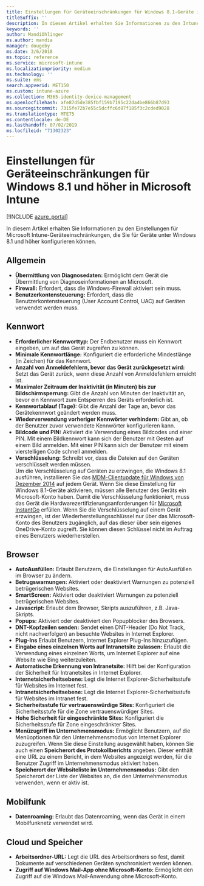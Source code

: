 ```yaml
---
title: Einstellungen für Geräteeinschränkungen für Windows 8.1-Geräte in Microsoft Intune
titleSuffix: ''
description: In diesem Artikel erhalten Sie Informationen zu den Intune-Einstellungen zur Steuerung von Geräteeinstellungen und -funktionen auf Windows 8.1-Geräten.
keywords: ''
author: MandiOhlinger
ms.author: mandia
manager: dougeby
ms.date: 3/6/2018
ms.topic: reference
ms.service: microsoft-intune
ms.localizationpriority: medium
ms.technology: ''
ms.suite: ems
search.appverid: MET150
ms.custom: intune-azure
ms.collection: M365-identity-device-management
ms.openlocfilehash: afe87d5de385fbf159b7195c22da4be866b87d93
ms.sourcegitcommit: 7315fe72b7e55c5dcffc6d87f185f3c2cded9028
ms.translationtype: MTE75
ms.contentlocale: de-DE
ms.lasthandoff: 07/02/2019
ms.locfileid: "71302323"
---
```

# <a name="microsoft-intune-windows-81-and-later-device-restriction-settings"></a>Einstellungen für Geräteeinschränkungen für Windows 8.1 und höher in Microsoft Intune

[!INCLUDE [azure_portal](./includes/azure_portal.md)]

In diesem Artikel erhalten Sie Informationen zu den Einstellungen für Microsoft Intune-Geräteeinschränkungen, die Sie für Geräte unter Windows 8.1 und höher konfigurieren können.


## <a name="general"></a>Allgemein

- **Übermittlung von Diagnosedaten:** Ermöglicht dem Gerät die Übermittlung von Diagnoseinformationen an Microsoft.
- **Firewall:** Erfordert, dass die Windows-Firewall aktiviert sein muss.
- **Benutzerkontensteuerung:** Erfordert, dass die Benutzerkontensteuerung (User Account Control, UAC) auf Geräten verwendet werden muss.

## <a name="password"></a>Kennwort
- **Erforderlicher Kennworttyp:** Der Endbenutzer muss ein Kennwort eingeben, um auf das Gerät zugreifen zu können.
- **Minimale Kennwortlänge:** Konfiguriert die erforderliche Mindestlänge (in Zeichen) für das Kennwort.
- **Anzahl von Anmeldefehlern, bevor das Gerät zurückgesetzt wird:** Setzt das Gerät zurück, wenn diese Anzahl von Anmeldefehlern erreicht ist.
- **Maximaler Zeitraum der Inaktivität (in Minuten) bis zur Bildschirmsperrung:** Gibt die Anzahl von Minuten der Inaktivität an, bevor ein Kennwort zum Entsperren des Geräts erforderlich ist.
- **Kennwortablauf (Tage):** Gibt die Anzahl der Tage an, bevor das Gerätekennwort geändert werden muss.
- **Wiederverwendung vorheriger Kennwörter verhindern:** Gibt an, ob der Benutzer zuvor verwendete Kennwörter konfigurieren kann.
- **Bildcode und PIN:** Aktiviert die Verwendung eines Bildcodes und einer PIN. Mit einem Bildkennwort kann sich der Benutzer mit Gesten auf einem Bild anmelden. Mit einer PIN kann sich der Benutzer mit einem vierstelligen Code schnell anmelden.
- **Verschlüsselung:** Schreibt vor, dass die Dateien auf den Geräten verschlüsselt werden müssen.<br>Um die Verschlüsselung auf Geräten zu erzwingen, die Windows 8.1 ausführen, installieren Sie das [MDM-Clientupdate für Windows von Dezember 2014](https://support.microsoft.com/kb/3013816) auf jedem Gerät.
Wenn Sie diese Einstellung für Windows 8.1-Geräte aktivieren, müssen alle Benutzer des Geräts ein Microsoft-Konto haben.
Damit die Verschlüsselung funktioniert, muss das Gerät die Hardwarezertifizierungsanforderungen für [Microsoft InstantGo](https://blogs.windows.com/windowsexperience/2014/06/19/instantgo-a-better-way-to-sleep/#IBHULcTfI4PokO8X.97) erfüllen.
Wenn Sie die Verschlüsselung auf einem Gerät erzwingen, ist der Wiederherstellungsschlüssel nur über das Microsoft-Konto des Benutzers zugänglich, auf das dieser über sein eigenes OneDrive-Konto zugreift. Sie können diesen Schlüssel nicht im Auftrag eines Benutzers wiederherstellen. 



## <a name="browser"></a>Browser
- **AutoAusfüllen:** Erlaubt Benutzern, die Einstellungen für AutoAusfüllen im Browser zu ändern.
- **Betrugswarnungen:** Aktiviert oder deaktiviert Warnungen zu potenziell betrügerischen Websites.
- **SmartScreen:** Aktiviert oder deaktiviert Warnungen zu potenziell betrügerischen Websites.
- **Javascript:** Erlaubt dem Browser, Skripts auszuführen, z.B. Java-Skripts.
- **Popups:** Aktiviert oder deaktiviert den Popupblocker des Browsers.
- **DNT-Kopfzeilen senden:** Sendet einen DNT-Header (Do Not Track, nicht nachverfolgen) an besuchte Websites in Internet Explorer.
- **Plug-Ins** Erlaubt Benutzern, Internet Explorer Plug-Ins hinzuzufügen.
- **Eingabe eines einzelnen Worts auf Intranetsite zulassen:** Erlaubt die Verwendung eines einzelnen Worts, um Internet Explorer auf eine Website wie Bing weiterzuleiten.
- **Automatische Erkennung von Intranetsite:** Hilft bei der Konfiguration der Sicherheit für Intranetsites in Internet Explorer.
- **Internetsicherheitsebene:** Legt die Internet Explorer-Sicherheitsstufe für Websites im Internet fest.
- **Intranetsicherheitsebene:** Legt die Internet Explorer-Sicherheitsstufe für Websites im Intranet fest.
- **Sicherheitsstufe für vertrauenswürdige Sites:** Konfiguriert die Sicherheitsstufe für die Zone vertrauenswürdiger Sites.
- **Hohe Sicherheit für eingeschränkte Sites:** Konfiguriert die Sicherheitsstufe für Zone eingeschränkter Sites.
- **Menüzugriff im Unternehmensmodus:** Ermöglicht Benutzern, auf die Menüoptionen für den Unternehmensmodus von Internet Explorer zuzugreifen.
Wenn Sie diese Einstellung ausgewählt haben, können Sie auch einen **Speicherort des Protokollberichts** angeben. Dieser enthält eine URL zu einem Bericht, in dem Websites angezeigt werden, für die Benutzer Zugriff im Unternehmensmodus aktiviert haben.
- **Speicherort der Websiteliste im Unternehmensmodus:** Gibt den Speicherort der Liste der Websites an, die den Unternehmensmodus verwenden, wenn er aktiv ist.

## <a name="cellular"></a>Mobilfunk
- **Datenroaming:** Erlaubt das Datenroaming, wenn das Gerät in einem Mobilfunknetz verwendet wird.

## <a name="cloud-and-storage"></a>Cloud und Speicher
- **Arbeitsordner-URL:** Legt die URL des Arbeitsordners so fest, damit Dokumente auf verschiedenen Geräten synchronisiert werden können.
- **Zugriff auf Windows Mail-App ohne Microsoft-Konto:** Ermöglicht den Zugriff auf die Windows Mail-Anwendung ohne Microsoft-Konto.
